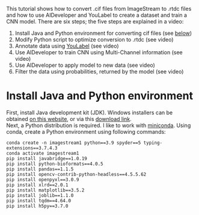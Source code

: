 This tutorial shows how to convert .cif files from ImageStream to .rtdc files and
how to use AIDeveloper and YouLabel to create a dataset and train a CNN model.
There are six steps; the five steps are explained in a video:


1. Install Java and Python environment for converting cif files (see [below](#install-java-and-python-environment))
2. Modify Python script to optimize conversion to .rtdc (see video)
3. Annotate data using [YouLabel](https://github.com/maikherbig/YouLabel/releases) (see video)
4. Use AIDeveloper to train CNN using Multi-Channel information (see video)
5. Use AIDeveloper to apply model to new data (see video)
6. Filter the data using probabilities, returned by the model (see video)


# Install Java and Python environment   
First, install Java development kit (JDK). Windows installers can be obtained [on this website](https://www.oracle.com/java/technologies/downloads/#jdk18-windows), or via this [download link](https://download.oracle.com/java/18/latest/jdk-18_windows-x64_bin.exe).  
Next, a Python distribution is required. I like to work with [miniconda](https://docs.conda.io/en/latest/miniconda.html). 
Using conda, create a Python environment using following commands:
```
conda create -n imagestream1 python==3.9 spyder==5 typing-extensions==3.7.4.3
conda activate imagestream1
pip install javabridge==1.0.19
pip install python-bioformats==4.0.5
pip install pandas==1.1.5
pip install opencv-contrib-python-headless==4.5.5.62
pip install openpyxl==3.0.9
pip install xlrd==2.0.1
pip install matplotlib==3.5.2
pip install joblib==1.1.0
pip install tqdm==4.64.0
pip install h5py==3.7.0  
```
